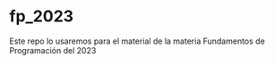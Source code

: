 # fp_2023

Este repo lo usaremos para el material de la materia Fundamentos de Programación del 2023
